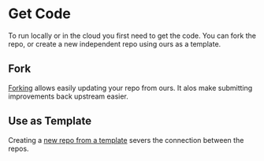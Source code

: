 # Get Code

To run locally or in the cloud you first need to get the code. You can fork the repo, or create a new independent repo using ours as a template.

## Fork

[Forking](https://github.com/Ultri-Izzup/ultri-open-platform/generate) allows easily updating your repo from ours. It alos make submitting improvements back upstream easier.

## Use as Template

Creating a [new repo from a template](https://github.com/Ultri-Izzup/ultri-open-platform/generate) severs the connection between the repos.